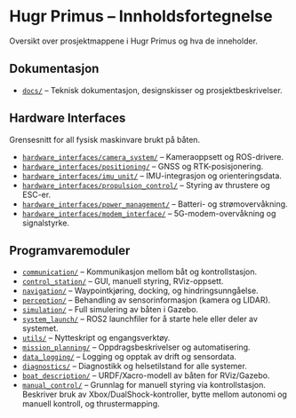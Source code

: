 # Hugr Primus – Innholdsfortegnelse

Oversikt over prosjektmappene i Hugr Primus og hva de inneholder.

## Dokumentasjon
- [`docs/`](docs/) – Teknisk dokumentasjon, designskisser og prosjektbeskrivelser.

## Hardware Interfaces
Grensesnitt for all fysisk maskinvare brukt på båten.
- [`hardware_interfaces/camera_system/`](hardware_interfaces/camera_system/) – Kameraoppsett og ROS-drivere.
- [`hardware_interfaces/positioning/`](hardware_interfaces/positioning/) – GNSS og RTK-posisjonering.
- [`hardware_interfaces/imu_unit/`](hardware_interfaces/imu_unit/) – IMU-integrasjon og orienteringsdata.
- [`hardware_interfaces/propulsion_control/`](hardware_interfaces/propulsion_control/) – Styring av thrustere og ESC-er.
- [`hardware_interfaces/power_management/`](hardware_interfaces/power_management/) – Batteri- og strømovervåkning.
- [`hardware_interfaces/modem_interface/`](hardware_interfaces/modem_interface/) – 5G-modem-overvåkning og signalstyrke.

## Programvaremoduler
- [`communication/`](communication/) – Kommunikasjon mellom båt og kontrollstasjon.
- [`control_station/`](control_station/) – GUI, manuell styring, RViz-oppsett.
- [`navigation/`](navigation/) – Waypointkjøring, docking, og hindringsunngåelse.
- [`perception/`](perception/) – Behandling av sensorinformasjon (kamera og LIDAR).
- [`simulation/`](simulation/) – Full simulering av båten i Gazebo.
- [`system_launch/`](system_launch/) – ROS2 launchfiler for å starte hele eller deler av systemet.
- [`utils/`](utils/) – Nytteskript og engangsverktøy.
- [`mission_planning/`](mission_planning/) – Oppdragsbeskrivelser og automatisering.
- [`data_logging/`](data_logging/) – Logging og opptak av drift og sensordata.
- [`diagnostics/`](diagnostics/) – Diagnostikk og helsetilstand for alle systemer.
- [`boat_description/`](boat_description/) – URDF/Xacro-modell av båten for RViz/Gazebo.
- [`manual_control/`](manual_control/) – Grunnlag for manuell styring via kontrollstasjon. Beskriver bruk av Xbox/DualShock-kontroller, bytte mellom autonomi og manuell kontroll, og thrustermapping.
